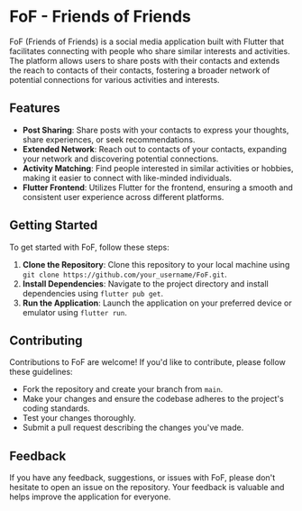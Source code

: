 # FoF - Friends of Friends

FoF (Friends of Friends) is a social media application built with Flutter that facilitates connecting with people who share similar interests and activities. The platform allows users to share posts with their contacts and extends the reach to contacts of their contacts, fostering a broader network of potential connections for various activities and interests.

## Features

- **Post Sharing**: Share posts with your contacts to express your thoughts, share experiences, or seek recommendations.
- **Extended Network**: Reach out to contacts of your contacts, expanding your network and discovering potential connections.
- **Activity Matching**: Find people interested in similar activities or hobbies, making it easier to connect with like-minded individuals.
- **Flutter Frontend**: Utilizes Flutter for the frontend, ensuring a smooth and consistent user experience across different platforms.

## Getting Started

To get started with FoF, follow these steps:

1. **Clone the Repository**: Clone this repository to your local machine using `git clone https://github.com/your_username/FoF.git`.
2. **Install Dependencies**: Navigate to the project directory and install dependencies using `flutter pub get`.
3. **Run the Application**: Launch the application on your preferred device or emulator using `flutter run`.

## Contributing

Contributions to FoF are welcome! If you'd like to contribute, please follow these guidelines:

- Fork the repository and create your branch from `main`.
- Make your changes and ensure the codebase adheres to the project's coding standards.
- Test your changes thoroughly.
- Submit a pull request describing the changes you've made.

## Feedback

If you have any feedback, suggestions, or issues with FoF, please don't hesitate to open an issue on the repository. Your feedback is valuable and helps improve the application for everyone.
